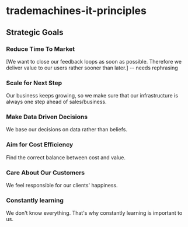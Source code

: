 # trademachines-it-principles

## Strategic Goals

### Reduce Time To Market
[We want to close our feedback loops as soon as possible. Therefore we deliver value to our users rather sooner than later.]
-- needs rephrasing

### Scale for Next Step
Our business keeps growing, so we make sure that our infrastructure is always one step ahead of sales/business.

### Make Data Driven Decisions
We base our decisions on data rather than beliefs.

### Aim for Cost Efficiency
Find the correct balance between cost and value.

### Care About Our Customers
We feel responsible for our clients' happiness.

### Constantly learning
We don't know everything. That's why constantly learning is important to us.
